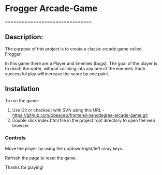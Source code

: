 # Frogger Arcade-Game
===============================

## Description:
The purpose of this project is to create a classic arcade game called Frogger.

In this game there are a Player and Enemies (bugs). The goal of the player is to reach the water, without colliding into any one of the enemies. Each successful play will increase the score by one point.

## Installation
To run the game:
1. Use Git or checkout with SVN using this URL - https://github.com/opeaceo/frontend-nanodegree-arcade-game.git
2. Double click index.html file in the project root directory to open the web browser.

### Controls
Move the player by using the up/down/right/left array keys.

Refresh the page to reset the game.

Thanks for playing!
